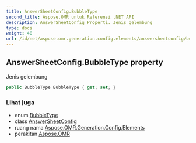 ```yaml
---
title: AnswerSheetConfig.BubbleType
second_title: Aspose.OMR untuk Referensi .NET API
description: AnswerSheetConfig Properti. Jenis gelembung
type: docs
weight: 40
url: /id/net/aspose.omr.generation.config.elements/answersheetconfig/bubbletype/
---
```

## AnswerSheetConfig.BubbleType property

Jenis gelembung

```csharp
public BubbleType BubbleType { get; set; }
```

### Lihat juga

* enum [BubbleType](../../../aspose.omr.generation.config.enums/bubbletype/)
* class [AnswerSheetConfig](../)
* ruang nama [Aspose.OMR.Generation.Config.Elements](../../answersheetconfig/)
* perakitan [Aspose.OMR](../../../)


